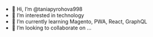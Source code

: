 - 👋 Hi, I’m @taniapyrohova998
- 👀 I’m interested in technology
- 🌱 I’m currently learning Magento, PWA, React, GraphQL 
- 💞️ I’m looking to collaborate on ...

<!---
taniapyrohova998/taniapyrohova998 is a ✨ special ✨ repository because its `README.md` (this file) appears on your GitHub profile.
You can click the Preview link to take a look at your changes.
--->
